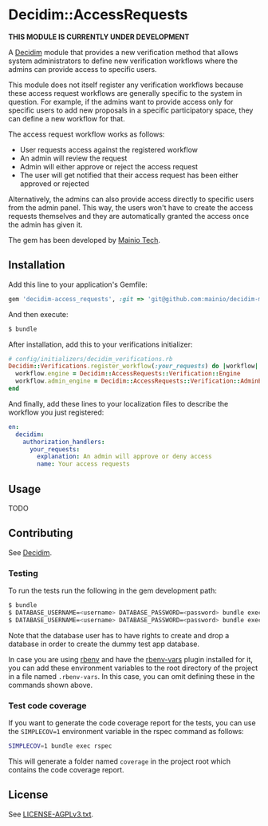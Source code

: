 # Decidim::AccessRequests

**THIS MODULE IS CURRENTLY UNDER DEVELOPMENT**

A [Decidim](https://github.com/decidim/decidim) module that provides a new
verification method that allows system administrators to define new verification
workflows where the admins can provide access to specific users.

This module does not itself register any verification workflows because these
access request workflows are generally specific to the system in question. For
example, if the admins want to provide access only for specific users to add
new proposals in a specific participatory space, they can define a new workflow
for that.

The access request workflow works as follows:

- User requests access against the registered workflow
- An admin will review the request
- Admin will either approve or reject the access request
- The user will get notified that their access request has been either approved
  or rejected

Alternatively, the admins can also provide access directly to specific users
from the admin panel. This way, the users won't have to create the access
requests themselves and they are automatically granted the access once the admin
has given it.

The gem has been developed by [Mainio Tech](https://www.mainiotech.fi/).

## Installation

Add this line to your application's Gemfile:

```ruby
gem 'decidim-access_requests', :git => 'git@github.com:mainio/decidim-module-access_requests.git'
```

And then execute:

```bash
$ bundle
```

After installation, add this to your verifications initializer:

```ruby
# config/initializers/decidim_verifications.rb
Decidim::Verifications.register_workflow(:your_requests) do |workflow|
  workflow.engine = Decidim::AccessRequests::Verification::Engine
  workflow.admin_engine = Decidim::AccessRequests::Verification::AdminEngine
end
```

And finally, add these lines to your localization files to describe the workflow
you just registered:

```yaml
en:
  decidim:
    authorization_handlers:
      your_requests:
        explanation: An admin will approve or deny access
        name: Your access requests
```

## Usage

TODO

## Contributing

See [Decidim](https://github.com/decidim/decidim).

### Testing

To run the tests run the following in the gem development path:

```bash
$ bundle
$ DATABASE_USERNAME=<username> DATABASE_PASSWORD=<password> bundle exec rake test_app
$ DATABASE_USERNAME=<username> DATABASE_PASSWORD=<password> bundle exec rspec
```

Note that the database user has to have rights to create and drop a database in
order to create the dummy test app database.

In case you are using [rbenv](https://github.com/rbenv/rbenv) and have the
[rbenv-vars](https://github.com/rbenv/rbenv-vars) plugin installed for it, you
can add these environment variables to the root directory of the project in a
file named `.rbenv-vars`. In this case, you can omit defining these in the
commands shown above.

### Test code coverage

If you want to generate the code coverage report for the tests, you can use
the `SIMPLECOV=1` environment variable in the rspec command as follows:

```bash
SIMPLECOV=1 bundle exec rspec
```

This will generate a folder named `coverage` in the project root which contains
the code coverage report.

## License

See [LICENSE-AGPLv3.txt](LICENSE-AGPLv3.txt).
